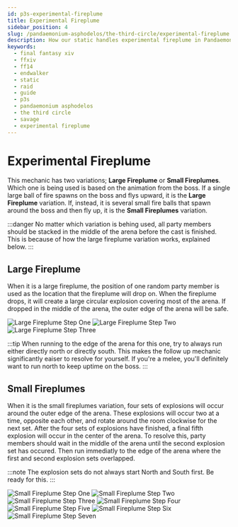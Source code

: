 ```yaml
---
id: p3s-experimental-fireplume
title: Experimental Fireplume
sidebar_position: 4
slug: /pandaemonium-asphodelos/the-third-circle/experimental-fireplume
description: How our static handles experimental fireplume in Pandaemonium Asphodelos The Third Circle (Savage)
keywords: 
  - final fantasy xiv
  - ffxiv
  - ff14
  - endwalker
  - static
  - raid
  - guide
  - p3s
  - pandaemonium asphodelos
  - the third circle
  - savage
  - experimental fireplume
---
```


# Experimental Fireplume 
This mechanic has two variations; **Large Fireplume** or **Small Fireplumes**.  Which one is being used is based on the animation from the boss.  If a single large ball of fire spawns on the boss and flys upward, it is the **Large Fireplume** variation.  If, instead, it is several small fire balls that spawn around the boss and then fly up, it is the **Small Fireplumes** variation.

:::danger
No matter which variation is behing used, all party members should be stacked in the middle of the arena before the cast is finished.  This is because of how the large fireplume variation works, explained below.
:::

## Large Fireplume
When it is a large fireplume, the position of one random party member is used as the location that the fireplume will drop on.  When the fireplume drops, it will create a large circular explosion covering most of the arena.  If dropped in the middle of the arena, the outer edge of the arena will be safe.

![Large Fireplume Step One](/img/pandaemonium-asphodelos/the-third-circle/experimental-fireplume-large-step-one.webp)
![Large Fireplume Step Two](/img/pandaemonium-asphodelos/the-third-circle/experimental-fireplume-large-step-two.webp)
![Large Fireplume Step Three](/img/pandaemonium-asphodelos/the-third-circle/experimental-fireplume-large-step-three.webp)

:::tip
When running to the edge of the arena for this one, try to always run either directly north or directly south.  This makes the follow up mechanic significantly eaiser to resolve for yourself.  If you're a melee, you'll definitely want to run north to keep uptime on the boss.
:::

## Small Fireplumes
When it is the small fireplumes variation, four sets of explosions will occur around the outer edge of the arena.  These explosions will occur two at a time, opposite each other, and rotate around the room clockwise for the next set.  After the four sets of explosions have finished, a final fifth explosion will occur in the center of the arena.  To resolve this, party members should wait in the middle of the arena until the second explosion set has occured.  Then run immediatly to the edge of the arena where the first and second explosion sets overlapped.

:::note
The explosion sets do not always start North and South first. Be ready for this.
:::

![Small Fireplume Step One](/img/pandaemonium-asphodelos/the-third-circle/experimental-fireplume-small-step-one.webp)
![Small Fireplume Step Two](/img/pandaemonium-asphodelos/the-third-circle/experimental-fireplume-small-step-two.webp)
![Small Fireplume Step Three](/img/pandaemonium-asphodelos/the-third-circle/experimental-fireplume-small-step-three.webp)
![Small Fireplume Step Four](/img/pandaemonium-asphodelos/the-third-circle/experimental-fireplume-small-step-four.webp)
![Small Fireplume Step Five](/img/pandaemonium-asphodelos/the-third-circle/experimental-fireplume-small-step-five.webp)
![Small Fireplume Step Six](/img/pandaemonium-asphodelos/the-third-circle/experimental-fireplume-small-step-six.webp)
![Small Fireplume Step Seven](/img/pandaemonium-asphodelos/the-third-circle/experimental-fireplume-small-step-seven.webp)

